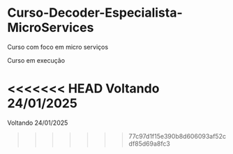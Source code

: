 # Curso-Decoder-Especialista-MicroServices
Curso com foco em micro serviços

Curso em execução

<<<<<<< HEAD
Voltando 24/01/2025
=======
Voltando 24/01/2025
>>>>>>> 77c97d1f15e390b8d606093af52cdf85d69a8fc3
